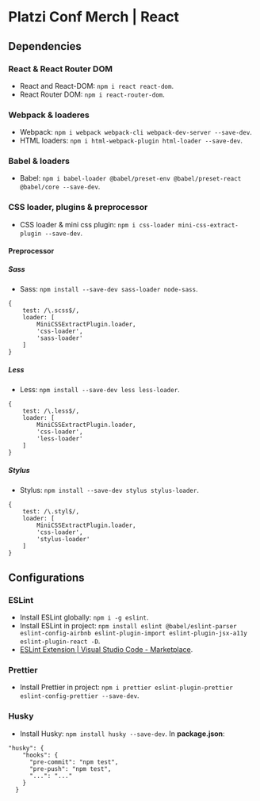 # Platzi Conf Merch | React
## Dependencies
### React & React Router DOM
- React and React-DOM: ```npm i react react-dom```.
- React Router DOM: ```npm i react-router-dom```.

### Webpack & loaderes
- Webpack: ```npm i webpack webpack-cli webpack-dev-server --save-dev```.
- HTML loaders: ```npm i html-webpack-plugin html-loader --save-dev```.

### Babel & loaders
- Babel: ```npm i babel-loader @babel/preset-env @babel/preset-react @babel/core --save-dev```.

### CSS loader, plugins & preprocessor
- CSS loader & mini css plugin: ```npm i css-loader mini-css-extract-plugin --save-dev```.

#### Preprocessor
##### Sass
- Sass: ```npm install --save-dev sass-loader node-sass```.
```
{
	test: /\.scss$/,
	loader: [
		MiniCSSExtractPlugin.loader,
		'css-loader',
		'sass-loader'
	]
}
```
##### Less
- Less: ```npm install --save-dev less less-loader```.
```
{
	test: /\.less$/,
	loader: [
		MiniCSSExtractPlugin.loader,
		'css-loader',
		'less-loader'
	]
}
```
##### Stylus
- Stylus: ```npm install --save-dev stylus stylus-loader```.
```
{
	test: /\.styl$/,
	loader: [
		MiniCSSExtractPlugin.loader,
		'css-loader',
		'stylus-loader'
	]
}
```
## Configurations
### ESLint
- Install ESLint globally: ```npm i -g eslint```.
- Install ESLint in project: ```npm install eslint @babel/eslint-parser eslint-config-airbnb eslint-plugin-import eslint-plugin-jsx-a11y eslint-plugin-react -D```.
- [ESLint Extension | Visual Studio Code - Marketplace](https://marketplace.visualstudio.com/items?itemName=dbaeumer.vscode-eslint).

### Prettier
- Install Prettier in project: ```npm i prettier eslint-plugin-prettier eslint-config-prettier --save-dev```.

### Husky
- Install Husky: ```npm install husky --save-dev```.
In **package.json**:
```
"husky": {
    "hooks": {
      "pre-commit": "npm test", 
      "pre-push": "npm test",
      "...": "..."
    }
  }
```
